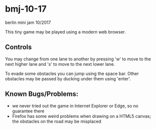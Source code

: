 # bmj-10-17
berlin mini jam 10/2017

This tiny game may be played using a modern web browser.

## Controls
You may change from one lane to another by pressing 'w' to move to the next higher lane and 's' to move to the next lower lane.

To evade some obstacles you can jump using the space bar. Other obstacles may be passed by ducking under them using 'enter'.

## Known Bugs/Problems:
- we never tried out the game in Internet  Explorer or Edge, so no guarantee there
- Firefox has some weird problems when drawing on a HTML5 canvas; the obstacles on the road may be misplaced